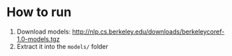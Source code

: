# How to run

1. Download models:
http://nlp.cs.berkeley.edu/downloads/berkeleycoref-1.0-models.tgz
2. Extract it into the `models/` folder

